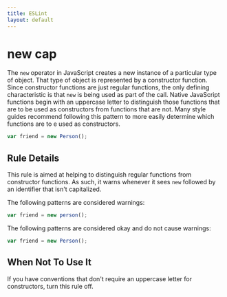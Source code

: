 ```yaml
---
title: ESLint
layout: default
---
```

# new cap

The `new` operator in JavaScript creates a new instance of a particular type of object. That type of object is represented by a constructor function. Since constructor functions are just regular functions, the only defining characteristic is that `new` is being used as part of the call. Native JavaScript functions begin with an uppercase letter to distinguish those functions that are to be used as constructors from functions that are not. Many style guides recommend following this pattern to more easily determine which functions are to e used as constructors.

```js
var friend = new Person();
```

## Rule Details

This rule is aimed at helping to distinguish regular functions from constructor functions. As such, it warns whenever it sees `new` followed by an identifier that isn't capitalized.

The following patterns are considered warnings:

```js
var friend = new person();
```

The following patterns are considered okay and do not cause warnings:

```js
var friend = new Person();
```

## When Not To Use It

If you have conventions that don't require an uppercase letter for constructors, turn this rule off.

